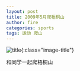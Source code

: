 ```yaml
---
layout: post
title: 2009年5月爬梧桐山
author: fire
categories: sports 
tags: 运动 爬山
---
```


![title](https://image.sideproject.cn/titlex/titlex_121.jpg){:class="image-title"}

和同学一起爬梧桐山
